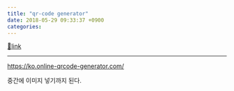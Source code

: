 ```yaml
---
title: "qr-code generator"
date: 2018-05-29 09:33:37 +0900
categories: 
---
```

[🔗link](http://www.mins01.com/mh/tech/read/1166)
***


https://ko.online-qrcode-generator.com/  


중간에 이미지 넣기까지 된다.




